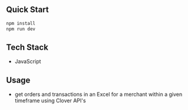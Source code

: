 ## Quick Start
```bash
npm install
npm run dev
```

## Tech Stack
- JavaScript

## Usage
- get orders and transactions in an Excel for a merchant within a given timeframe using Clover API's
